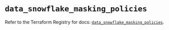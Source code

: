 # `data_snowflake_masking_policies`

Refer to the Terraform Registry for docs: [`data_snowflake_masking_policies`](https://registry.terraform.io/providers/snowflake-labs/snowflake/0.100.0/docs/data-sources/masking_policies).
